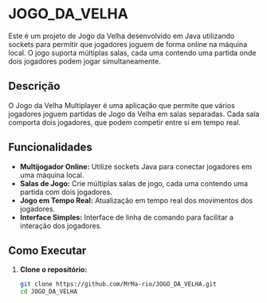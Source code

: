 # JOGO_DA_VELHA

Este é um projeto de Jogo da Velha desenvolvido em Java utilizando sockets para permitir que jogadores joguem de forma online na máquina local. O jogo suporta múltiplas salas, cada uma contendo uma partida onde dois jogadores podem jogar simultaneamente.

## Descrição

O Jogo da Velha Multiplayer é uma aplicação que permite que vários jogadores joguem partidas de Jogo da Velha em salas separadas. Cada sala comporta dois jogadores, que podem competir entre si em tempo real.

## Funcionalidades

- **Multijogador Online:** Utilize sockets Java para conectar jogadores em uma máquina local.
- **Salas de Jogo:** Crie múltiplas salas de jogo, cada uma contendo uma partida com dois jogadores.
- **Jogo em Tempo Real:** Atualização em tempo real dos movimentos dos jogadores.
- **Interface Simples:** Interface de linha de comando para facilitar a interação dos jogadores.

## Como Executar

1. **Clone o repositório:**
   ```sh
   git clone https://github.com/MrMa-rio/JOGO_DA_VELHA.git
   cd JOGO_DA_VELHA
